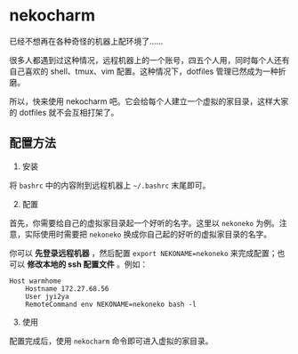 # nekocharm

已经不想再在各种奇怪的机器上配环境了……

很多人都遇到过这种情况，远程机器上的一个账号，四五个人用，同时每个人还有自己喜欢的 shell、tmux、vim 配置。这种情况下，dotfiles 管理已然成为一种折磨。

所以，快来使用 nekocharm 吧。它会给每个人建立一个虚拟的家目录，这样大家的 dotfiles 就不会互相打架了。

## 配置方法

1. 安装

将 `bashrc` 中的内容附到远程机器上 `~/.bashrc` 末尾即可。

2. 配置

首先，你需要给自己的虚拟家目录起一个好听的名字。这里以 `nekoneko` 为例。注意，实际使用时需要把 `nekoneko` 换成你自己起的好听的虚拟家目录的名字。

你可以 **先登录远程机器** ，然后配置 `export NEKONAME=nekoneko` 来完成配置；也可以 **修改本地的 ssh 配置文件** 。例如：

```plain
Host warmhome
    Hostname 172.27.68.56
    User jyi2ya
    RemoteCommand env NEKONAME=nekoneko bash -l
```

3. 使用

配置完成后，使用 `nekocharm` 命令即可进入虚拟的家目录。